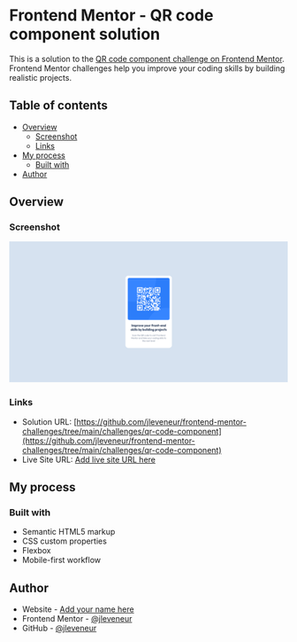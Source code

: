 # Frontend Mentor - QR code component solution

This is a solution to the [QR code component challenge on Frontend Mentor](https://www.frontendmentor.io/challenges/qr-code-component-iux_sIO_H). Frontend Mentor challenges help you improve your coding skills by building realistic projects.

## Table of contents

- [Overview](#overview)
  - [Screenshot](#screenshot)
  - [Links](#links)
- [My process](#my-process)
  - [Built with](#built-with)
- [Author](#author)

## Overview

### Screenshot

![Desktop Design](./solution/desktop-design.png)

### Links

- Solution URL: [https://github.com/jleveneur/frontend-mentor-challenges/tree/main/challenges/qr-code-component](https://github.com/jleveneur/frontend-mentor-challenges/tree/main/challenges/qr-code-component)
- Live Site URL: [Add live site URL here](https://your-live-site-url.com)

## My process

### Built with

- Semantic HTML5 markup
- CSS custom properties
- Flexbox
- Mobile-first workflow

## Author

- Website - [Add your name here](https://www.your-site.com)
- Frontend Mentor - [@jleveneur](https://www.frontendmentor.io/profile/jleveneur)
- GitHub - [@jleveneur](https://github.com/jleveneur)
